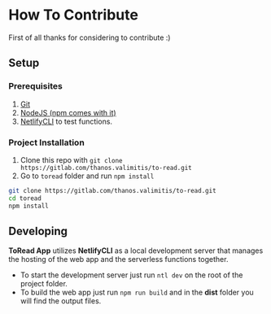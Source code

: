 # How To Contribute

First of all thanks for considering to contribute :)

## Setup

### Prerequisites

1. [Git](https://git-scm.com/)
2. [NodeJS (npm comes with it)](https://nodejs.org/en/)
3. [NetlifyCLI](https://github.com/netlify/cli) to test functions.

### Project Installation

1. Clone this repo with `git clone https://gitlab.com/thanos.valimitis/to-read.git`
2. Go to `toread` folder and run `npm install`

```bash
git clone https://gitlab.com/thanos.valimitis/to-read.git
cd toread
npm install
```

## Developing

**ToRead App** utilizes **NetlifyCLI** as a local development server that manages
the hosting of the web app and the serverless functions together.

- To start the development server just run `ntl dev` on the root of the project folder.
- To build the web app just run `npm run build` and in the **dist** folder you will find
the output files.